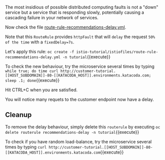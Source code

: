 The most insidious of possible distributed computing faults is not a "down" service but a service that is responding slowly, potentially causing a cascading failure in your network of services.

Now check the file [route-rule-recommendations-delay.yml](https://github.com/redhat-developer-demos/istio-tutorial/blob/master/istiofiles/route-rule-recommendations-delay.yml).

Note that this `RouteRule` provides `httpFault` that will `delay` the request `50% of the time` with a `fixedDelay=7s`.

Let's apply this rule: `oc create -f istio-tutorial/istiofiles/route-rule-recommendations-delay.yml -n tutorial`{{execute}}

To check the new behaviour, try the microservice several times by typing `while true; do time curl http://customer-tutorial.[[HOST_SUBDOMAIN]]-80-[[KATACODA_HOST]].environments.katacoda.com; sleep .1; done`{{execute}}

Hit CTRL+C when you are satisfied.

You will notice many requets to the customer endpoint now have a delay.

## Cleanup

To remove the delay behaviour, simply delete this `routerule` by executing `oc delete routerule recommendations-delay -n tutorial`{{execute}}

To check if you have random load-balance, try the microservice several times by typing `curl http://customer-tutorial.[[HOST_SUBDOMAIN]]-80-[[KATACODA_HOST]].environments.katacoda.com`{{execute}}
